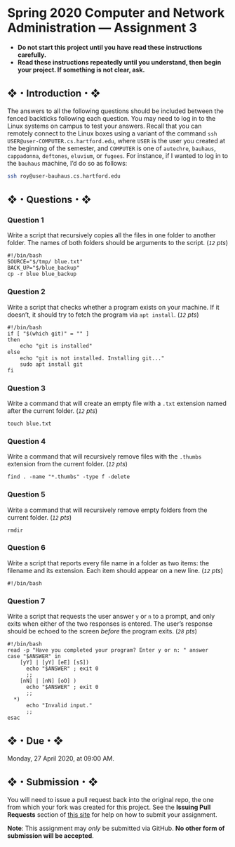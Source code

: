 # Spring 2020 Computer and Network Administration — Assignment 3

* **Do not start this project until you have read these instructions carefully.**  
* **Read these instructions repeatedly until you understand, then begin your project. If something is not clear, ask.**  

## ❖・Introduction・❖
The answers to all the following questions should be included between the fenced backticks following each question. You may need to log in to the Linux systems on campus to test your answers. Recall that you can remotely connect to the Linux boxes using a variant of the command `ssh USER@user-COMPUTER.cs.hartford.edu`, where `USER` is the user you created at the beginning of the semester, and `COMPUTER` is one of `autechre`, `bauhaus`, `cappadonna`, `deftones`, `eluvium`, or `fugees`. For instance, if I wanted to log in to the `bauhaus` machine, I’d do so as follows:

```bash
ssh roy@user-bauhaus.cs.hartford.edu
```

## ❖・Questions・❖

### Question 1
Write a script that recursively copies all the files in one folder to another folder. The names of both folders should be arguments to the script. (_`12` pts_)

```
#!/bin/bash
SOURCE="$/tmp/ blue.txt"
BACK_UP="$/blue_backup"
cp -r blue blue_backup
```

### Question 2
Write a script that checks whether a program exists on your machine. If it doesn’t, it should try to fetch the program via `apt install`. (_`12` pts_)

```
#!/bin/bash
if [ "$(which git)" = "" ]
then
    echo "git is installed"
else
    echo "git is not installed. Installing git..."
    sudo apt install git
fi

```

### Question 3
Write a command that will create an empty file with a `.txt` extension named after the current folder. (_`12` pts_)

```
touch blue.txt
```

### Question 4
Write a command that will recursively remove files with the `.thumbs` extension from the current folder. (_`12` pts_)

```
find . -name "*.thumbs" -type f -delete
```

### Question 5
Write a command that will recursively remove empty folders from the current folder. (_`12` pts_)

```
rmdir
```

### Question 6
Write a script that reports every file name in a folder as two items: the filename and its extension. Each item should appear on a new line. (_`12` pts_)

```
#!/bin/bash

```

### Question 7
Write a script that requests the user answer `y` or `n` to a prompt, and only exits when either of the two responses is entered. The user’s response should be echoed to the screen _before_ the program exits. (_`28` pts_)

```
#!/bin/bash
read -p "Have you completed your program? Enter y or n: " answer
case "$ANSWER" in
    [yY] | [yY] [eE] [sS])
      echo "$ANSWER" ; exit 0
      ;;
    [nN] | [nN] [oO] )
      echo "$ANSWER" ; exit 0
      ;;
  *)
      echo "Invalid input."
      ;;
esac
```

## ❖・Due・❖
Monday, 27 April 2020, at 09:00 AM.

## ❖・Submission・❖
You will need to issue a pull request back into the original repo, the one from which your fork was created for this project. See the **Issuing Pull Requests** section of [this site](http://code-warrior.github.io/tutorials/git/github/index.html) for help on how to submit your assignment.

**Note**: This assignment may *only* be submitted via GitHub. **No other form of submission will be accepted**.
